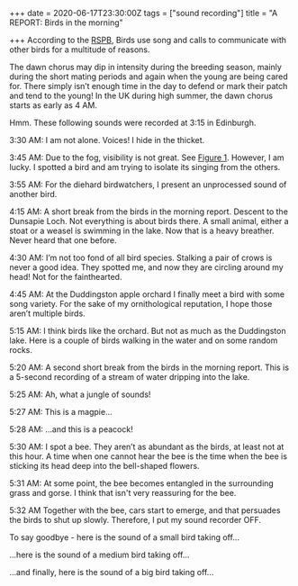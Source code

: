 +++
date = 2020-06-17T23:30:00Z
tags = ["sound recording"]
title = "A REPORT: Birds in the morning"

+++
According to the [RSPB]( "https://ww2.rspb.org.uk/birds-and-wildlife/bird-and-wildlife-guides/ask-an-expert/previous/morningsong.aspx"), Birds use song and calls to communicate with other birds for a multitude of reasons.

The dawn chorus may dip in intensity during the breeding season, mainly during the short mating periods and again when the young are being cared for. There simply isn’t enough time in the day to defend or mark their patch and tend to the young! In the UK during high summer, the dawn chorus starts as early as 4 AM.

Hmm. These following sounds were recorded at 3:15 in Edinburgh.

3:30 AM: I am not alone. Voices! I hide in the thicket.

3:45 AM: Due to the fog, visibility is not great. See [Figure 1](https://drive.google.com/uc?id=1qTb00XxORqB5DxGzHtglGjDQgHVBvLhe "Figure 1"). However, I am lucky. I spotted a bird and am trying to isolate its singing from the others.



3:55 AM: For the diehard birdwatchers, I present an unprocessed sound of another bird.

4:15 AM: A short break from the birds in the morning report. Descent to the Dunsapie Loch. Not everything is about birds there. A small animal, either a stoat or a weasel is swimming in the lake. Now that is a heavy breather. Never heard that one before.

4:30 AM: I’m not too fond of all bird species. Stalking a pair of crows is never a good idea. They spotted me, and now they are circling around my head! Not for the fainthearted.

4:45 AM: At the Duddingston apple orchard I finally meet a bird with some song variety. For the sake of my ornithological reputation, I hope those aren’t multiple birds.

5:15 AM: I think birds like the orchard. But not as much as the Duddingston lake. Here is a couple of birds walking in the water and on some random rocks.

5:20 AM: A second short break from the birds in the morning report. This is a 5-second recording of a stream of water dripping into the lake.

5:25 AM: Ah, what a jungle of sounds!

5:27 AM: This is a magpie…

5:28 AM: …and this is a peacock!

5:30 AM: I spot a bee. They aren’t as abundant as the birds, at least not at this hour. A time when one cannot hear the bee is the time when the bee is sticking its head deep into the bell-shaped flowers.

5:31 AM: At some point, the bee becomes entangled in the surrounding grass and gorse. I think that isn't very reassuring for the bee.

5:32 AM Together with the bee, cars start to emerge, and that persuades the birds to shut up slowly. Therefore, I put my sound recorder OFF.

To say goodbye - here is the sound of a small bird taking off…

…here is the sound of a medium bird taking off…

…and finally, here is the sound of a big bird taking off…